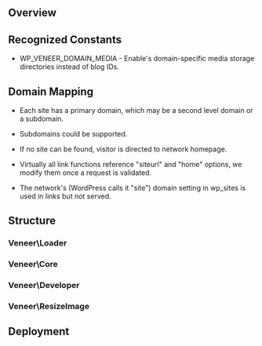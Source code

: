## Overview

## Recognized Constants

 - WP_VENEER_DOMAIN_MEDIA - Enable's domain-specific media storage directories instead of blog IDs.

## Domain Mapping

 - Each site has a primary domain, which may be a second level domain or a subdomain.
 - Subdomains could be supported.
 - If no site can be found, visitor is directed to network homepage.
 - Virtually all link functions reference "siteurl" and "home" options, we modify them once a request is validated.

 - The network's (WordPress calls it "site") domain setting in wp_sites is used in links but not served.

## Structure

### Veneer\Loader

### Veneer\Core

### Veneer\Developer

### Veneer\ResizeImage

## Deployment